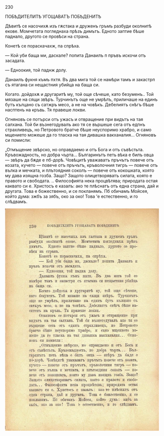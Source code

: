 ﻿230

ПОБѢДИТЕЛИТѢ УГОЩАВАТЪ ПОБѢДЕНИТѢ

Дѣвитѣ се насочихѫ изъ гѫстака и друженъ гръмъ разбуди околнитѣ екове. Момчетата погледнаха прѣзъ димътъ. Едното заптие бѣше паднало, другото се провѣси на страна.

Конетѣ се пораскачахж, па спрѣха.

— Кой уби баща ми, даскале? попита Данаилъ п пръвъ искочи отъ засадата.

— Едноокия, той паднж долу.

Данаилъ фукня къмъ пхтя. Въ два мига той се намѣри тамъ и закастрп съ ятагана си нещастния убийца на баща си.

Когато. дойдохѫ и другаритѣ му, той още сѣчеше, като безуменъ.. Той мязаше на сящи звѣръ. Турчинътъ още не умрѣлъ, приличаше на единъ бутъ кълцано съ сатжръ месо, а не на човѣкъ. Дебелиятъ снѣгъ бѣше насптенъ на кръвь. Тя правеше локви.

Огняновъ се потърси отъ ужасъ и отвращение при видътъ на тая салхана. Той би възнегодувалъ ако тя се вършеше сега отъ едпнъ страхливецъ, но Петровото братче бѣше неуспоримо храбро, и само мщението можеше да го тласка на тая дивашка вакханалия... Огняновъ си помисли:

„Отмъщение звѣрско, но оправдаемо и отъ Бога и отъ съвѣстьта. Кръвожадность, но добра чърта... Българинътъ петь вѣка е билъ овца — звѣръ да бѫде е пб-дорѣ. Човѣцитѣ уважаватъ пръчътъ повече отъ козата, кучето — повече отъ пръчътъ, кръволочния тигръ — повече отъ вълка и мечката, и плътоядния соколъ — повече отъ кокошката, която му дава изящна гозба. Защо? Защото олицетворяватъ силата, която е правото и свободата. .. Философията нека процвѣтява; природата остая каквато си е. Христосъ е казалъ: ако те плѣснатъ отъ една страна, дай и другата. Това е божественно, и се покланямъ. Пб обичамъ Мойсея, който дума: зжбъ за зябъ, око за око! Това 'е естественно, и го слѣдвамъ.

![original](../images/259.jpg)


